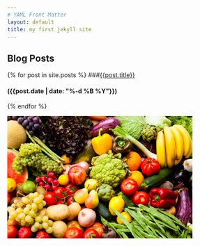 ```yaml
---
# YAML Front Matter
layout: default
title: my first jekyll site
---
```

## Blog Posts

{% for post in site.posts %}
###[{{post.title}}]({{post.url}})
<h4>({{post.date | date: "%-d %B %Y"}})</h4>
{% endfor %}


![food](/food.jpg)
